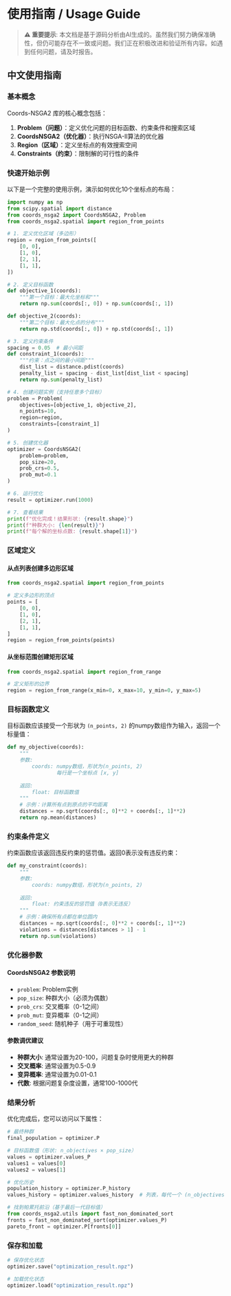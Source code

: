 # 使用指南 / Usage Guide

> **⚠️ 重要提示**: 本文档是基于源码分析由AI生成的。虽然我们努力确保准确性，但仍可能存在不一致或问题。我们正在积极改进和验证所有内容。如遇到任何问题，请及时报告。

## 中文使用指南

### 基本概念

Coords-NSGA2 库的核心概念包括：

1. **Problem（问题）**：定义优化问题的目标函数、约束条件和搜索区域
2. **CoordsNSGA2（优化器）**：执行NSGA-II算法的优化器
3. **Region（区域）**：定义坐标点的有效搜索空间
4. **Constraints（约束）**：限制解的可行性的条件

### 快速开始示例

以下是一个完整的使用示例，演示如何优化10个坐标点的布局：

```python
import numpy as np
from scipy.spatial import distance
from coords_nsga2 import CoordsNSGA2, Problem
from coords_nsga2.spatial import region_from_points

# 1. 定义优化区域（多边形）
region = region_from_points([
    [0, 0],
    [1, 0],
    [2, 1],
    [1, 1],
])

# 2. 定义目标函数
def objective_1(coords):
    """第一个目标：最大化坐标和"""
    return np.sum(coords[:, 0]) + np.sum(coords[:, 1])

def objective_2(coords):
    """第二个目标：最大化点的分布"""
    return np.std(coords[:, 0]) + np.std(coords[:, 1])

# 3. 定义约束条件
spacing = 0.05  # 最小间距
def constraint_1(coords):
    """约束：点之间的最小间距"""
    dist_list = distance.pdist(coords)
    penalty_list = spacing - dist_list[dist_list < spacing]
    return np.sum(penalty_list)

# 4. 创建问题实例（支持任意多个目标）
problem = Problem(
    objectives=[objective_1, objective_2],
    n_points=10,
    region=region,
    constraints=[constraint_1]
)

# 5. 创建优化器
optimizer = CoordsNSGA2(
    problem=problem,
    pop_size=20,
    prob_crs=0.5,
    prob_mut=0.1
)

# 6. 运行优化
result = optimizer.run(1000)

# 7. 查看结果
print(f"优化完成！结果形状: {result.shape}")
print(f"种群大小: {len(result)}")
print(f"每个解的坐标点数: {result.shape[1]}")
```

### 区域定义

#### 从点列表创建多边形区域

```python
from coords_nsga2.spatial import region_from_points

# 定义多边形的顶点
points = [
    [0, 0],
    [1, 0],
    [2, 1],
    [1, 1],
]
region = region_from_points(points)
```

#### 从坐标范围创建矩形区域

```python
from coords_nsga2.spatial import region_from_range

# 定义矩形的边界
region = region_from_range(x_min=0, x_max=10, y_min=0, y_max=5)
```

### 目标函数定义

目标函数应该接受一个形状为 `(n_points, 2)` 的numpy数组作为输入，返回一个标量值：

```python
def my_objective(coords):
    """
    参数:
        coords: numpy数组，形状为(n_points, 2)
                每行是一个坐标点 [x, y]
    
    返回:
        float: 目标函数值
    """
    # 示例：计算所有点到原点的平均距离
    distances = np.sqrt(coords[:, 0]**2 + coords[:, 1]**2)
    return np.mean(distances)
```

### 约束条件定义

约束函数应该返回违反约束的惩罚值。返回0表示没有违反约束：

```python
def my_constraint(coords):
    """
    参数:
        coords: numpy数组，形状为(n_points, 2)
    
    返回:
        float: 约束违反的惩罚值（0表示无违反）
    """
    # 示例：确保所有点都在单位圆内
    distances = np.sqrt(coords[:, 0]**2 + coords[:, 1]**2)
    violations = distances[distances > 1] - 1
    return np.sum(violations)
```

### 优化器参数

#### CoordsNSGA2 参数说明

- `problem`: Problem实例
- `pop_size`: 种群大小（必须为偶数）
- `prob_crs`: 交叉概率（0-1之间）
- `prob_mut`: 变异概率（0-1之间）
- `random_seed`: 随机种子（用于可重现性）

#### 参数调优建议

- **种群大小**: 通常设置为20-100，问题复杂时使用更大的种群
- **交叉概率**: 通常设置为0.5-0.9
- **变异概率**: 通常设置为0.01-0.1
- **代数**: 根据问题复杂度设置，通常100-1000代

### 结果分析

优化完成后，您可以访问以下属性：

```python
# 最终种群
final_population = optimizer.P

# 目标函数值（形状: n_objectives × pop_size）
values = optimizer.values_P
values1 = values[0]
values2 = values[1]

# 优化历史
population_history = optimizer.P_history
values_history = optimizer.values_history  # 列表，每代一个 (n_objectives, pop_size) 数组

# 找到帕累托前沿（基于最后一代目标值）
from coords_nsga2.utils import fast_non_dominated_sort
fronts = fast_non_dominated_sort(optimizer.values_P)
pareto_front = optimizer.P[fronts[0]]
```

### 保存和加载

```python
# 保存优化状态
optimizer.save("optimization_result.npz")

# 加载优化状态
optimizer.load("optimization_result.npz")
```